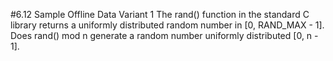 #6.12 Sample Offline Data Variant 1
The rand() function in the standard C library returns a uniformly distributed random number in [0, RAND_MAX - 1].  Does
rand() mod n generate a random number uniformly distributed [0, n - 1].